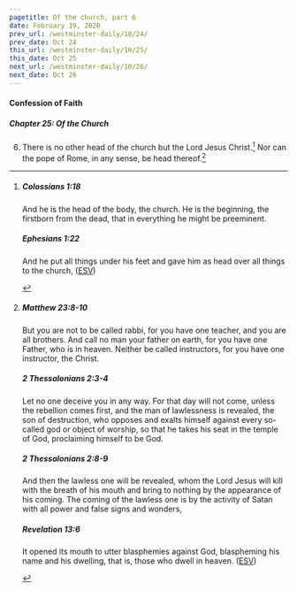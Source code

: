 ```yaml
---
pagetitle: Of the church, part 6
date: February 19, 2020
prev_url: /westminster-daily/10/24/
prev_date: Oct 24
this_url: /westminster-daily/10/25/
this_date: Oct 25
next_url: /westminster-daily/10/26/
next_date: Oct 26
---
```


#### Confession of Faith

##### Chapter 25: Of the Church

6. There is no other head of the church but the Lord Jesus Christ.[^fnref:wcf1] Nor can the pope of Rome, in any sense, be head thereof.[^fnref:wcf2]

[^fnref:wcf1]: <div class="esv"><h5>Colossians 1:18</h5> <div class="esv-text"><p id="p51001018.01-1">And he is the head of the body, the church. He is the beginning, the firstborn from the dead, that in everything he might be preeminent.</p> </div><h5>Ephesians 1:22</h5> <div class="esv-text"><p id="p49001022.01-2">And he put all things under his feet and gave him as head over all things to the church,  (<a href="http://www.esv.org" class="copyright">ESV</a>)</p> </div> </div>

[^fnref:wcf2]: <div class="esv"><h5>Matthew 23:8-10</h5> <div class="esv-text"><p id="p40023008.01-1"><span class="woc">But you are not to be called rabbi, for you have one teacher, and you are all brothers.</span> <span class="woc">And call no man your father on earth, for you have one Father, who is in heaven.</span> <span class="woc">Neither be called instructors, for you have one instructor, the Christ.</span></p> </div><h5>2 Thessalonians 2:3-4</h5> <div class="esv-text"><p id="p53002003.01-2">Let no one deceive you in any way. For that day will not come, unless the rebellion comes first, and the man of lawlessness is revealed, the son of destruction, who opposes and exalts himself against every so-called god or object of worship, so that he takes his seat in the temple of God, proclaiming himself to be God.</p> </div><h5>2 Thessalonians 2:8-9</h5> <div class="esv-text"><p id="p53002008.01-3">And then the lawless one will be revealed, whom the Lord Jesus will kill with the breath of his mouth and bring to nothing by the appearance of his coming. The coming of the lawless one is by the activity of Satan with all power and false signs and wonders,</p> </div><h5>Revelation 13:6</h5> <div class="esv-text"><p id="p66013006.01-4">It opened its mouth to utter blasphemies against God, blaspheming his name and his dwelling, that is, those who dwell in heaven.  (<a href="http://www.esv.org" class="copyright">ESV</a>)</p> </div> </div>

